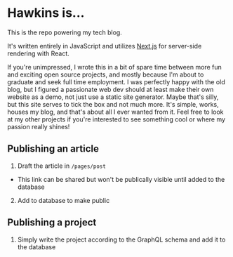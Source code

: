 # Hawkins is...

This is the repo powering my tech blog.

It's written entirely in JavaScript and utilizes [Next.js](https://github.com/zeit/next.js) for server-side rendering with React.

If you're unimpressed, I wrote this in a bit of spare time between more fun and exciting open source projects, and mostly because I'm about to graduate and seek full time employment. I was perfectly happy with the old blog, but I figured a passionate web dev should at least make their own website as a demo, not just use a static site generator. Maybe that's silly, but this site serves to tick the box and not much more. It's simple, works, houses my blog, and that's about all I ever wanted from it. Feel free to look at my other projects if you're interested to see something cool or where my passion really shines!

## Publishing an article

1. Draft the article in `/pages/post`
  - This link can be shared but won't be publically visible until added to the database
2. Add to database to make public

## Publishing a project

1. Simply write the project according to the GraphQL schema and add it to the database
